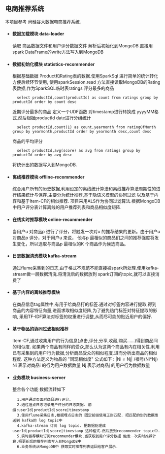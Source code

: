 ## 电商推荐系统
  本项目参考 尚硅谷大数据电商推荐系统.
* #### 数据加载模块 data-loader
    读取 商品数据文件和用户评分数据文件 解析后初始化到MongoDB.直接用spark DataFrame的write方法写入到MongoDB

* #### 数据初始化模块 statistics-recommender
    根据基础数据 Product和Rating表的数据.使用SparkSql 进行简单的统计转化方便后续环节使用,
    使用sparkSession.read 方法直接读取MongoDB的Rating表数据,作为SparkSQL临时表ratings
    评分最多的商品
      
        select productId,count(productId) as count from ratings group by productId order by count desc
        
    近期评分最多的商品 定义一个UDF函数 对timestamp进行转换成 yyyyMM格式.然后根据productId date进行分组统计
       
        select productId,count(1) as count,yearmonth from ratingOfMonth group by yearmonth,productId order by yearmonth desc,count desc
    
    商品的平均评分
    
        select productId,avg(score) as avg from ratings group by productId order by avg desc
    将统计出的数据写入到MongoDB.

* #### 离线推荐模块 offline-recommender
    综合用户所有的历史数据,利用设定的离线统计算法和离线推荐算法周期性的进行结果统计与保存.主要分为统计推荐,基于隐语义模型的协同过滤
以及基于内容和基于Item-CF的相似推荐.
    项目采用ALS作为协同过滤算法.根据MongoDB中用户评分表计算离线的用户推荐列表和商品相似度矩阵.
    

* #### 在线实时推荐模块 online-recommender
    当用户u 对商品p 进行了评分，将触发一次对u 的推荐结果的更新。由于用户u 对商品p 评分，对于用户u 来说，
他与p 最相似的商品们之间的推荐强度将发生变化，所以选取与商品p 最相似的K 个商品作为候选商品。

* #### 日志数据清洗模块 kafka-stream
    通过flume采集到的日志,由于格式不规范不能直接被spark所处理.使用kafka-stream做一层数据清洗.将清洗后的数据放到 spark订阅的topic,就可以直接消费了

* #### 基于内容的离线推荐模块
    在商品信息tag属性中,有用于给商品打的标签.通过对标签内容进行提取,得到商品的内容特征向量,进而求取相似度矩阵,为了避免热门标签对特征提取的影响,
    采用TF-IDF算法对标签的权重进行调整,从而尽可能的贴近用户的偏好.
    
* #### 基于物品的协同过滤相似推荐
    Item-CF,通过收集用户的行为信息(点击,评分,分享,收藏,购买......)得到商品间的相似度.
    如果两个商品有同样的受众,那么认为这两个商品有内在相关性.利用已有采集到的用户行为数据,分析商品受众的相似程度.进而分析出商品的相似程度.
    这种方法定义为物品的 "同现相似度"
    公式如下 : |Ni ∩ Nj| /根号(Ni*Nj) 
    Ni 表示对商品i 的行为用户数据数量
    Nj 表示对商品j 的用户行为数据数量
     

* #### 业务模块 business-server
    整合各个功能 数据流转如下
        
        1.用户通过页面对商品进行评分.
        2.通过埋点日志记录用户评分的日志数据. 前缀:userId|productId|score|timestamp
        3.使用flume采集日志,根据埋点日志的 固定前缀使用正则匹配. 把匹配的到的数据发送到 kafka的 log topic中
        4.kafka-stream 订阅 log topic. 把数据处理成 userId|productId|score|timestamp 这种格式.然后放到recommender topic中.
        5.实时推荐模块订阅recommender模块.当获取到用户评分数据 触发一次实时推荐计算.把更新后的推荐列表写入到MongoDB中
        6.业务系统从MongoDB中 获取实时推荐列表返回给客户展示.
        
        
       
         